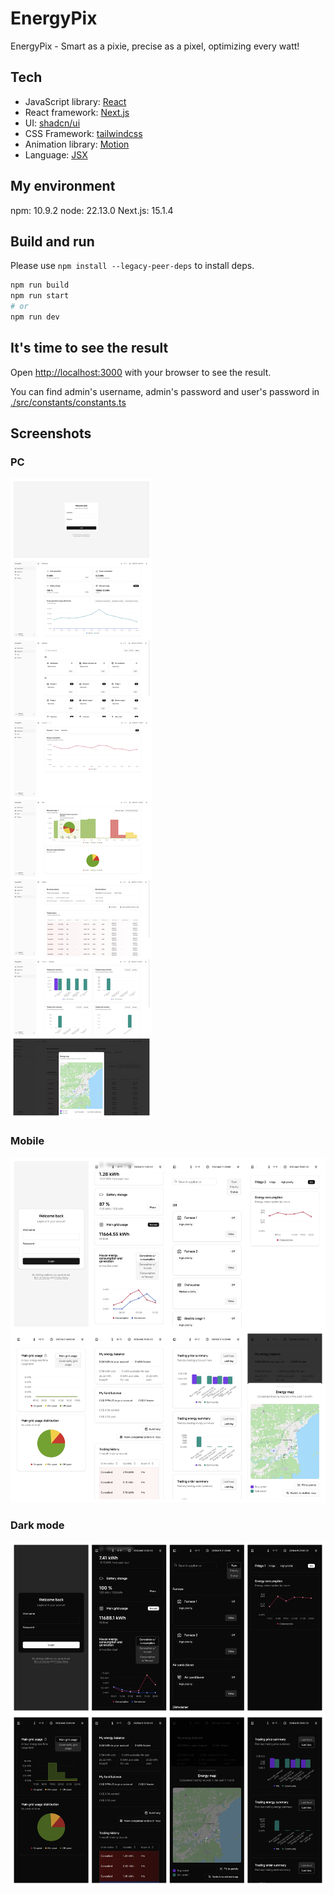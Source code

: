 # EnergyPix

EnergyPix - Smart as a pixie, precise as a pixel, optimizing every watt!

## Tech

- JavaScript library: [React](https://react.dev/)
- React framework: [Next.js](https://nextjs.org)
- UI: [shadcn/ui](https://ui.shadcn.com/)
- CSS Framework: [tailwindcss](https://tailwindcss.com/)
- Animation library: [Motion](https://motion.dev/)
- Language: [JSX](https://www.typescriptlang.org/docs/handbook/jsx.html)

## My environment

npm: 10.9.2
node: 22.13.0
Next.js: 15.1.4

## Build and run

Please use `npm install --legacy-peer-deps` to install deps.

```bash
npm run build
npm run start
# or
npm run dev
```

## It's time to see the result

Open [http://localhost:3000](http://localhost:3000) with your browser to see the result.

You can find admin's username, admin's password and user's password in [./src/constants/constants.ts](./src/constants/constants.ts)

## Screenshots

### PC

![pc](/screenshots/pc.jpg)

### Mobile

![mobile](/screenshots/mobile.jpg)

### Dark mode

![mobile-dark](/screenshots/mobile-dark.jpg)